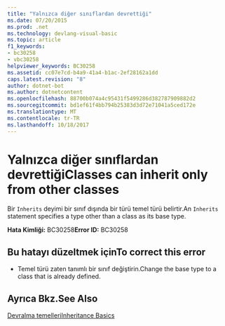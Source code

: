 ```yaml
---
title: "Yalnızca diğer sınıflardan devrettiği"
ms.date: 07/20/2015
ms.prod: .net
ms.technology: devlang-visual-basic
ms.topic: article
f1_keywords:
- bc30258
- vbc30258
helpviewer_keywords: BC30258
ms.assetid: cc07e7cd-b4a9-41a4-b1ac-2ef28162a1dd
caps.latest.revision: "8"
author: dotnet-bot
ms.author: dotnetcontent
ms.openlocfilehash: 88700b074a4c95431f5499286d382787909882d2
ms.sourcegitcommit: bd1ef61f4bb794b25383d3d72e71041a5ced172e
ms.translationtype: MT
ms.contentlocale: tr-TR
ms.lasthandoff: 10/18/2017
---
```

# <a name="classes-can-inherit-only-from-other-classes"></a><span data-ttu-id="07288-102">Yalnızca diğer sınıflardan devrettiği</span><span class="sxs-lookup"><span data-stu-id="07288-102">Classes can inherit only from other classes</span></span>
<span data-ttu-id="07288-103">Bir `Inherits` deyimi bir sınıf dışında bir türü temel türü belirtir.</span><span class="sxs-lookup"><span data-stu-id="07288-103">An `Inherits` statement specifies a type other than a class as its base type.</span></span>  
  
 <span data-ttu-id="07288-104">**Hata Kimliği:** BC30258</span><span class="sxs-lookup"><span data-stu-id="07288-104">**Error ID:** BC30258</span></span>  
  
## <a name="to-correct-this-error"></a><span data-ttu-id="07288-105">Bu hatayı düzeltmek için</span><span class="sxs-lookup"><span data-stu-id="07288-105">To correct this error</span></span>  
  
-   <span data-ttu-id="07288-106">Temel türü zaten tanımlı bir sınıf değiştirin.</span><span class="sxs-lookup"><span data-stu-id="07288-106">Change the base type to a class that is already defined.</span></span>  
  
## <a name="see-also"></a><span data-ttu-id="07288-107">Ayrıca Bkz.</span><span class="sxs-lookup"><span data-stu-id="07288-107">See Also</span></span>  
 [<span data-ttu-id="07288-108">Devralma temelleri</span><span class="sxs-lookup"><span data-stu-id="07288-108">Inheritance Basics</span></span>](../../visual-basic/programming-guide/language-features/objects-and-classes/inheritance-basics.md)

